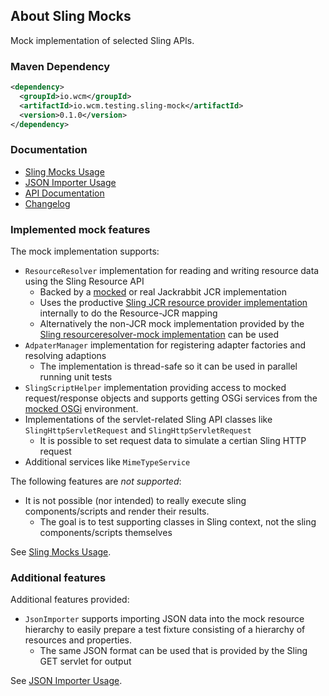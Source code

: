 ## About Sling Mocks

Mock implementation of selected Sling APIs.

### Maven Dependency

```xml
<dependency>
  <groupId>io.wcm</groupId>
  <artifactId>io.wcm.testing.sling-mock</artifactId>
  <version>0.1.0</version>
</dependency>
```

### Documentation

* [Sling Mocks Usage][usage-mocks]
* [JSON Importer Usage][usage-json-importer]
* [API Documentation][apidocs]
* [Changelog][changelog]

### Implemented mock features

The mock implementation supports:

* `ResourceResolver` implementation for reading and writing resource data using the Sling Resource API
    * Backed by a [mocked][jcr-mock] or real Jackrabbit JCR implementation
    * Uses the productive [Sling JCR resource provider implementation][jcr-resource] internally to do the Resource-JCR mapping
    * Alternatively the non-JCR mock implementation provided by the 
   [Sling resourceresolver-mock implementation][resourceresolver-mock] can be used
* `AdpaterManager` implementation for registering adapter factories and resolving adaptions
    * The implementation is thread-safe so it can be used in parallel running unit tests
* `SlingScriptHelper` implementation providing access to mocked request/response objects and supports getting
   OSGi services from the [mocked OSGi][osgi-mock] environment.
* Implementations of the servlet-related Sling API classes like `SlingHttpServletRequest` and `SlingHttpServletRequest`
    * It is possible to set request data to simulate a certian Sling HTTP request
* Additional services like `MimeTypeService` 

[osgi-mock]: http://wcm.io/testing/osgi-mock/
[jcr-mock]: http://wcm.io/testing/jcr-mock/
[jcr-resource]: http://svn.apache.org/repos/asf/sling/trunk/bundles/jcr/resource
[resourceresolver-mock]: http://svn.eu.apache.org/repos/asf/sling/trunk/testing/resourceresolver-moc

The following features are *not supported*:

* It is not possible (nor intended) to really execute sling components/scripts and render their results.
    * The goal is to test supporting classes in Sling context, not the sling components/scripts themselves

See [Sling Mocks Usage][usage-mocks].

### Additional features

Additional features provided:

* `JsonImporter` supports importing JSON data into the mock resource hierarchy to easily prepare a test fixture
  consisting of a hierarchy of resources and properties.
    * The same JSON format can be used that is provided by the Sling GET servlet for output

See [JSON Importer Usage][usage-json-importer].

[usage-mocks]: usage-mocks.html
[usage-json-importer]: usage-json-importer.html
[apidocs]: apidocs/
[changelog]: changes-report.html
